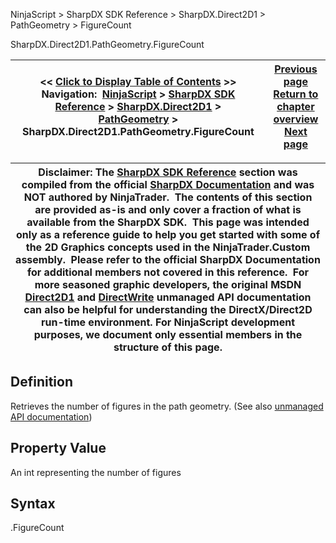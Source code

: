 ﻿
NinjaScript > SharpDX SDK Reference > SharpDX.Direct2D1 > PathGeometry > FigureCount

SharpDX.Direct2D1.PathGeometry.FigureCount

| << [Click to Display Table of Contents](sharpdx_direct2d1_pathgeometry_figurecount.md) >> **Navigation:**     [NinjaScript](ninjascript-1.md) > [SharpDX SDK Reference](sharpdx_sdk_reference-1.md) > [SharpDX.Direct2D1](sharpdx_direct2d1-1.md) > [PathGeometry](sharpdx_direct2d1_pathgeometry-1.md) > SharpDX.Direct2D1.PathGeometry.FigureCount | [Previous page](sharpdx_direct2d1_pathgeometry-1.md) [Return to chapter overview](sharpdx_direct2d1_pathgeometry-1.md) [Next page](sharpdx_direct2d1_pathgeometry_fillcontainspoint-1.md) |
| --- | --- |

| Disclaimer: The [SharpDX SDK Reference](sharpdx_sdk_reference-1.md) section was compiled from the official [SharpDX Documentation](http://sharpdx.org/) and was NOT authored by NinjaTrader.  The contents of this section are provided as-is and only cover a fraction of what is available from the SharpDX SDK.  This page was intended only as a reference guide to help you get started with some of the 2D Graphics concepts used in the NinjaTrader.Custom assembly.  Please refer to the official SharpDX Documentation for additional members not covered in this reference.  For more seasoned graphic developers, the original MSDN [Direct2D1](https://msdn.microsoft.com/en-us/library/windows/desktop/dd370990.aspx) and [DirectWrite](https://msdn.microsoft.com/en-us/library/windows/desktop/dd368038.aspx) unmanaged API documentation can also be helpful for understanding the DirectX/Direct2D run-time environment. For NinjaScript development purposes, we document only essential members in the structure of this page. |
| --- |

## Definition
Retrieves the number of figures in the path geometry. 
(See also [unmanaged API documentation](http://msdn.microsoft.com/en-us/library/dd371515.aspx))
 
## Property Value
An int representing the number of figures
 
## Syntax
<PathGeometry>.FigureCount
